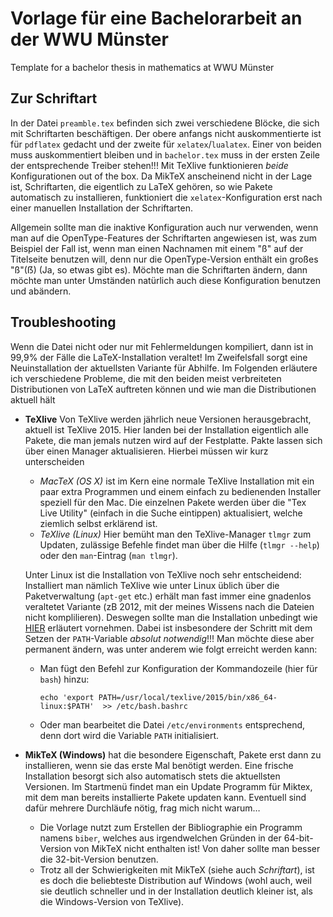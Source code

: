 # Vorlage für eine Bachelorarbeit an der WWU Münster
Template for a bachelor thesis in mathematics at WWU Münster

## Zur Schriftart
In der Datei `preamble.tex` befinden sich zwei verschiedene Blöcke, die sich mit Schriftarten beschäftigen. Der obere anfangs nicht auskommentierte ist für `pdflatex` gedacht und der zweite für `xelatex`/`lualatex`. Einer von beiden muss auskommentiert bleiben und in `bachelor.tex` muss in der ersten Zeile der entsprechende Treiber stehen!!! Mit TeXlive funktionieren *beide* Konfigurationen out of the box. Da MikTeX anscheinend nicht in der Lage ist, Schriftarten, die eigentlich zu LaTeX gehören, so wie Pakete automatisch zu installieren, funktioniert die `xelatex`-Konfiguration erst nach einer manuellen Installation der Schriftarten.

Allgemein sollte man die inaktive Konfiguration auch nur verwenden, wenn man auf die OpenType-Features der Schriftarten angewiesen ist, was zum Beispiel der Fall ist, wenn man einen Nachnamen mit einem "ß" auf der Titelseite benutzen will, denn nur die OpenType-Version enthält ein großes "ß"(ẞ) (Ja, so etwas gibt es). Möchte man die Schriftarten ändern, dann möchte man unter Umständen natürlich auch diese Konfiguration benutzen und abändern.

## Troubleshooting 
Wenn die Datei nicht oder nur mit Fehlermeldungen kompiliert, dann ist in 99,9% der Fälle die LaTeX-Installation veraltet! 
Im Zweifelsfall sorgt eine Neuinstallation der aktuellsten Variante für Abhilfe. Im Folgenden erläutere ich verschiedene Probleme, die mit den beiden meist verbreiteten Distributionen von LaTeX auftreten können und wie man die Distributionen aktuell hält

*	__TeXlive__ Von TeXlive werden jährlich neue Versionen herausgebracht, aktuell ist TeXlive 2015. Hier landen bei der Installation eigentlich alle Pakete, die man jemals nutzen wird auf der Festplatte. Pakte lassen sich über einen Manager aktualisieren. Hierbei müssen wir kurz unterscheiden
	*	_MacTeX (OS X)_ ist im Kern eine normale TeXlive Installation mit ein paar extra Programmen und einem einfach zu bedienenden Installer  speziell für den Mac. Die einzelnen Pakete werden über die "Tex Live Utility" (einfach in die Suche eintippen) aktualisiert, welche ziemlich selbst erklärend ist.
	*	_TeXlive (Linux)_ Hier bemüht man den TeXlive-Manager `tlmgr` zum Updaten, zulässige Befehle findet man über die Hilfe (`tlmgr --help`) oder den `man`-Eintrag (`man tlmgr`).
	
	Unter Linux ist die Installation von TeXlive noch sehr entscheidend: Installiert man nämlich TeXlive wie unter Linux üblich über die Paketverwaltung (`apt-get` etc.) erhält man fast immer eine gnadenlos veraltetet Variante (zB 2012, mit der meines Wissens nach die Dateien nicht komplilieren). Deswegen sollte man die Installation unbedingt wie [HIER](http://tug.org/texlive/quickinstall.html "Installation Unix") erläutert vornehmen. Dabei ist insbesondere der Schritt mit dem Setzen der `PATH`-Variable _absolut notwendig_!!! Man möchte diese aber permanent ändern, was unter anderem wie folgt erreicht werden kann:
	*	Man fügt den Befehl zur Konfiguration der Kommandozeile (hier für `bash`) hinzu:
	
			echo 'export PATH=/usr/local/texlive/2015/bin/x86_64-linux:$PATH'  >> /etc/bash.bashrc
		
	*	Oder man bearbeitet die Datei `/etc/environments` entsprechend, denn dort wird die Variable `PATH` initialisiert.
* 	__MikTeX (Windows)__  hat die besondere Eigenschaft, Pakete erst dann zu installieren, wenn sie das erste Mal benötigt werden. Eine frische Installation besorgt sich also automatisch stets die aktuellsten Versionen. Im Startmenü findet man ein Update Programm für Miktex, mit dem man bereits installierte Pakete updaten kann. Eventuell sind dafür mehrere Durchläufe nötig, frag mich nicht warum…
	* 	Die Vorlage nutzt zum Erstellen der Bibliographie ein Programm namens `biber`, welches aus irgendwelchen Gründen in der 64-bit-Version von MikTeX nicht enthalten ist! Von daher sollte man besser die 32-bit-Version benutzen.
	*	Trotz all der Schwierigkeiten mit MikTeX (siehe auch _Schriftart_), ist es doch die beliebteste Distribution auf Windows (wohl auch, weil sie deutlich schneller und in der Installation deutlich kleiner ist, als die Windows-Version von TeXlive).


